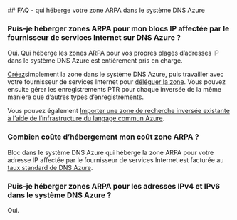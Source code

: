 <BR> 
## <a name="faq---hosting-your-arpa-zone-in-azure-dns"></a>FAQ - qui héberge votre zone ARPA dans le système DNS Azure

### <a name="can-i-host-arpa-zones-for-my-isp-assigned-ip-blocks-on-azure-dns"></a>Puis-je héberger zones ARPA pour mon blocs IP affectée par le fournisseur de services Internet sur DNS Azure ?
Oui. Qui héberge les zones ARPA pour vos propres plages d’adresses IP dans le système DNS Azure est entièrement pris en charge.

[Créez](dns-getstarted-create-dnszone.md)simplement la zone dans le système DNS Azure, puis travailler avec votre fournisseur de services Internet pour [déléguer la zone](dns-domain-delegation.md).  Vous pouvez ensuite gérer les enregistrements PTR pour chaque inversée de la même manière que d’autres types d’enregistrements.

Vous pouvez également [Importer une zone de recherche inversée existante à l’aide de l’infrastructure du langage commun Azure](dns-import-export.md).

### <a name="how-much-does-hosting-my-arpa-zone-cost"></a>Combien coûte d’hébergement mon coût zone ARPA ?
Bloc dans le système DNS Azure qui héberge la zone ARPA pour votre adresse IP affectée par le fournisseur de services Internet est facturée au [taux standard de DNS Azure](https://azure.microsoft.com/pricing/details/dns/).

### <a name="can-i-host-arpa-zones-for-both-ipv4-and-ipv6-addresses-in-azure-dns"></a>Puis-je héberger zones ARPA pour les adresses IPv4 et IPv6 dans le système DNS Azure ?
Oui.